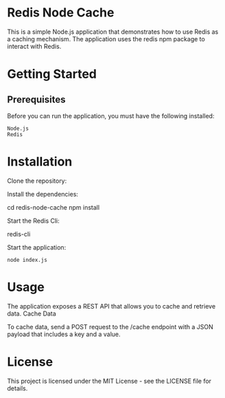 # Redis Node Cache

This is a simple Node.js application that demonstrates how to use Redis as a caching mechanism. The application uses the redis npm package to interact with Redis.

# Getting Started

## Prerequisites

Before you can run the application, you must have the following installed:

    Node.js
    Redis

# Installation

Clone the repository:

Install the dependencies:

cd redis-node-cache
npm install

Start the Redis Cli:

redis-cli

Start the application:

    node index.js

# Usage

The application exposes a REST API that allows you to cache and retrieve data.
Cache Data

To cache data, send a POST request to the /cache endpoint with a JSON payload that includes a key and a value.

# License

This project is licensed under the MIT License - see the LICENSE file for details.
